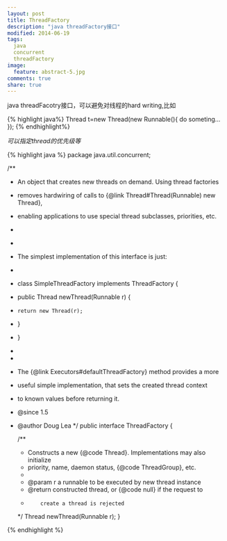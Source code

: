 ```yaml
--- 
layout: post
title: ThreadFactory
description: "java threadFactory接口"
modified: 2014-06-19
tags: 
  java
  concurrent
  threadFactory
image:
  feature: abstract-5.jpg
comments: true
share: true
---
```


java threadFacotry接口，可以避免对线程的hard writing,比如

{% highlight java%}
    Thread t=new Thread(new Runnable(){
            do someting...
        });
{% endhighlight%}


*可以指定thread的优先级等*

{% highlight java %}
package java.util.concurrent;

/**
 * An object that creates new threads on demand.  Using thread factories
 * removes hardwiring of calls to {@link Thread#Thread(Runnable) new Thread},
 * enabling applications to use special thread subclasses, priorities, etc.
 *
 * <p>
 * The simplest implementation of this interface is just:
 * <pre>
 * class SimpleThreadFactory implements ThreadFactory {
 *   public Thread newThread(Runnable r) {
 *     return new Thread(r);
 *   }
 * }
 * </pre>
 *
 * The {@link Executors#defaultThreadFactory} method provides a more
 * useful simple implementation, that sets the created thread context
 * to known values before returning it.
 * @since 1.5
 * @author Doug Lea
 */
public interface ThreadFactory {

    /**
     * Constructs a new {@code Thread}.  Implementations may also initialize
     * priority, name, daemon status, {@code ThreadGroup}, etc.
     *
     * @param r a runnable to be executed by new thread instance
     * @return constructed thread, or {@code null} if the request to
     *         create a thread is rejected
     */
    Thread newThread(Runnable r);
}


{% endhighlight %}


